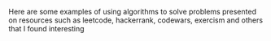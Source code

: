 Here are some examples of using algorithms to solve problems presented on resources such as leetcode, hackerrank, codewars, exercism and others that I found interesting
